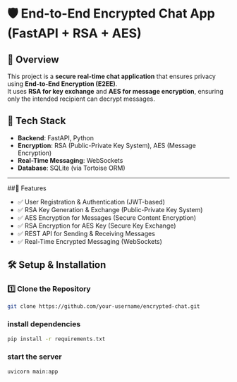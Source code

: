 # 🛡️ End-to-End Encrypted Chat App (FastAPI + RSA + AES)

## 📌 Overview
This project is a **secure real-time chat application** that ensures privacy using **End-to-End Encryption (E2EE)**.  
It uses **RSA for key exchange** and **AES for message encryption**, ensuring only the intended recipient can decrypt messages.

## 🚀 Tech Stack
- **Backend**: FastAPI, Python  
- **Encryption**: RSA (Public-Private Key System), AES (Message Encryption)  
- **Real-Time Messaging**: WebSockets  
- **Database**: SQLite (via Tortoise ORM)  

---
##🔐 Features
- ✅ User Registration & Authentication (JWT-based)
- ✅ RSA Key Generation & Exchange (Public-Private Key System)
- ✅ AES Encryption for Messages (Secure Content Encryption)
- ✅ RSA Encryption for AES Key (Secure Key Exchange)
- ✅ REST API for Sending & Receiving Messages
- ✅ Real-Time Encrypted Messaging (WebSockets)

## 🛠️ Setup & Installation

### **1️⃣ Clone the Repository**
```sh
git clone https://github.com/your-username/encrypted-chat.git
```

### install dependencies
```sh
pip install -r requirements.txt 
```


### start the server
```sh
uvicorn main:app
```








